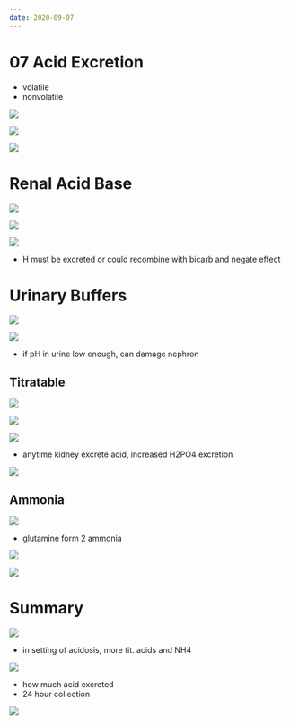 ```yaml
---
date: 2020-09-07
---
```


# 07 Acid Excretion

<!-- 2 types of acids made by metabolism, examples of each. How are they buffered in body -->

- volatile
- nonvolatile

![](https://photos.thisispiggy.com/file/wikiFiles/YISNvv7.jpg)

![](https://photos.thisispiggy.com/file/wikiFiles/k2yWbK9.jpg)

![](https://photos.thisispiggy.com/file/wikiFiles/Atrjjnd.jpg)

# Renal Acid Base

<!-- kidney 2 jobs for acid base regulation. How -->

![](https://photos.thisispiggy.com/file/wikiFiles/pvl7KZz.jpg)

![](https://photos.thisispiggy.com/file/wikiFiles/YZqtwVn.jpg)

![](https://photos.thisispiggy.com/file/wikiFiles/uV5uMny.jpg)

- H must be excreted or could recombine with bicarb and negate effect

# Urinary Buffers

<!-- 2 urinary buffers. Why are they important. -->

![](https://photos.thisispiggy.com/file/wikiFiles/bNgdbVt.jpg)

![](https://photos.thisispiggy.com/file/wikiFiles/PvN5rUY.jpg)

- if pH in urine low enough, can damage nephron

## Titratable

<!-- titratable acids are. Examples. Buffer acids how -->

![](https://photos.thisispiggy.com/file/wikiFiles/ryGUcZF.jpg)

![](https://photos.thisispiggy.com/file/wikiFiles/7Ot9vv3.jpg)

![](https://photos.thisispiggy.com/file/wikiFiles/vCY7j3l.jpg)

- anytime kidney excrete acid, increased H2PO4 excretion

![](https://photos.thisispiggy.com/file/wikiFiles/9fg2BAb.jpg)

## Ammonia

<!-- ammonia made from. Why is it important -->

![](https://photos.thisispiggy.com/file/wikiFiles/IH11cbx.jpg)

- glutamine form 2 ammonia

<!-- ammonia vs ammonium -->

![](https://photos.thisispiggy.com/file/wikiFiles/AIv2zYW.jpg)

<!-- ammonia function in kidney -->

![](https://photos.thisispiggy.com/file/wikiFiles/oD315X3.jpg)

# Summary

<!-- summary of renal acid base -->

![](https://photos.thisispiggy.com/file/wikiFiles/Hgm1Zfe.jpg)

- in setting of acidosis, more tit. acids and NH4

<!-- net acid excretion calculated how. Acidosis and alkalosis effect -->

![](https://photos.thisispiggy.com/file/wikiFiles/ndcCJpj.jpg)

- how much acid excreted
- 24 hour collection

![](https://photos.thisispiggy.com/file/wikiFiles/NUTZJKr.jpg)
